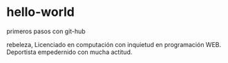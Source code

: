 # hello-world
primeros pasos con git-hub

rebeleza, Licenciado en computación con inquietud en programación WEB.
Deportista empedernido con mucha actitud.
